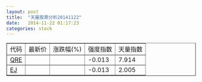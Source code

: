 ```yaml
---
layout: post
title:  "天量股票分析20141122"
date:   2014-11-22 01:17:23
categories: stock
---
```

<script type="text/javascript">
var stockList = []
stockList.push('gb_qre');
stockList.push('gb_ej');
</script>

<table border="1">
 <tr>
  <td>代码</td>
  <td>最新价</td>
  <td>涨跌幅(%)</td>
 <td>强度指数</td>
 <td>天量指数</td>
</tr>
  <tr id="qre"><td><a href="http://stock.finance.sina.com.cn/usstock/quotes/QRE.html" target="_blank">QRE</a></td><td></td><td></td><td>-0.013</td><td>7.914</td></tr>
  <tr id="ej"><td><a href="http://stock.finance.sina.com.cn/usstock/quotes/EJ.html" target="_blank">EJ</a></td><td></td><td></td><td>-0.013</td><td>2.005</td></tr>
</table>

